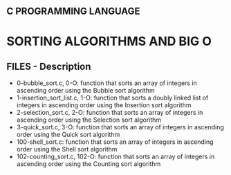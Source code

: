 ## C PROGRAMMING LANGUAGE

# SORTING ALGORITHMS AND BIG O

## FILES - Description

* 0-bubble_sort.c, 0-O: function that sorts an array of integers in ascending order using the Bubble sort algorithm
* 1-insertion_sort_list.c, 1-O: function that sorts a doubly linked list of integers in ascending order using the Insertion sort algorithm
* 2-selection_sort.c, 2-O: function that sorts an array of integers in ascending order using the Selection sort algorithm
* 3-quick_sort.c, 3-O: function that sorts an array of integers in ascending order using the Quick sort algorithm
* 100-shell_sort.c: function that sorts an array of integers in ascending order using the Shell sort algorithm
* 102-counting_sort.c, 102-O: function that sorts an array of integers in ascending order using the Counting sort algorithm

